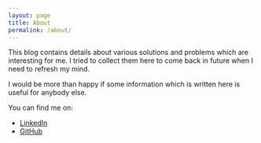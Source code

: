 ```yaml
---
layout: page
title: About
permalink: /about/
---
```


This blog contains details about various solutions and problems which are interesting for me. I tried to collect them here to come back in future when I need to refresh my mind.

I would be more than happy if some information which is written here is useful for anybody else. 

You can find me on:
* [LinkedIn](https://www.linkedin.com/in/sozinov/)
* [GitHub](https://github.com/212850a)

